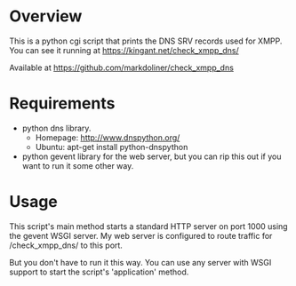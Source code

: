 Overview
========

This is a python cgi script that prints the DNS SRV records used for
XMPP. You can see it running at https://kingant.net/check_xmpp_dns/

Available at https://github.com/markdoliner/check_xmpp_dns


Requirements
============
* python dns library.
  * Homepage: http://www.dnspython.org/
  * Ubuntu: apt-get install python-dnspython
* python gevent library for the web server, but you can rip this out
  if you want to run it some other way.


Usage
=====
This script's main method starts a standard HTTP server on port 1000 using
the gevent WSGI server. My web server is configured to route traffic for
/check_xmpp_dns/ to this port.

But you don't have to run it this way. You can use any server with WSGI
support to start the script's 'application' method.
